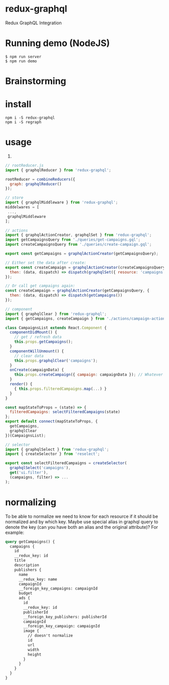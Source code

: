 # redux-graphql

Redux GraphQL Integration

# Running demo (NodeJS)

```
$ npm run server
$ npm run demo
```

# Brainstorming

# install

`npm i -S redux-graphql`  
`npm i -S regraph`

# usage

1)

```javascript
// rootReducer.js
import { graphqlReducer } from 'redux-graphql';

rootReducer = combineReducers({
  graph: graphqlReducer()
});

// store
import { graphqlMiddleware } from 'redux-graphql';
middelwares = [
 ...,
 graphqlMiddleware
];

// actions
import { graphqlActionCreator, graphqlSet } from 'redux-graphql';
import getCampaignsQuery from './queries/get-campaigns.gql';
import createCampaignsQuery from './queries/create-campaign.gql';

export const getCampaigns = graphqlActionCreator(getCampaignsQuery);

// Either set the data after create:
export const createCampaign = graphqlActionCreator(createCampaignsQuery, {
  then: (data, dispatch) => dispatch(graphqlSet({ resource: 'campaigns', id: data.id, data }))
});

// Or call get campaigns again:
const createCampaign = graphqlActionCreator(getCampaignsQuery, {
  then: (data, dispatch) => dispatch(getCampaigns())
});

// component
import { graphqlClear } from 'redux-graphql';
import { getCampaigns, createCampaign } from './actions/campaign-actions';

class CampaignsList extends React.Component {
  componentDidMount() {
    // get / refresh data
    this.props.getCampaigns();
  }
  componentWillUnmount() {
    // clear data
    this.props.graphqlClear('campaigns');
  }
  onCreate(campaignData) {
    this.props.createCampaign({ campaign: campaignData }); // Whatever is passed to the action will be used as variables
  }
  render() {
    { this.props.filteredCampaigns.map(...) }
  }
}

const mapStateToProps = (state) => {
  filteredCampaigns: selectFilteredCampaigns(state)
};
export default connect(mapStateToProps, {
  getCampaigns,
  graphqlClear
})(CampaignsList);

// selector
import { graphqlSelect } from 'redux-graphql';
import { createSelector } from 'reselect';

export const selectFilteredCampaigns = createSelector(
  graphqlSelect('campaigns'),
  get('ui.filter'),
  (campaigns, filter) => ...
);
```

# normalizing

To be able to normalize we need to know for each resource if it should be normalized and by which key.
Maybe use special alias in graphql query to denote the key (can you have both an alias and the original attribute)?
For example:

```graphql
query getCampaigns() {
  campaigns {
    id
    __redux_key: id
    title
    description
    publishers {
      name
      __redux_key: name
      campaignId
      __foreign_key_campaigns: campaignId
      budget
      ads {
        id
        __redux_key: id
        publisherId
        __foreign_key_publishers: publisherId
        campaignId
        __foreign_key_campaign: campaignId
        image {
          // doesn't normalize
          id
          url
          width
          height
        }
      }
    }
  }
}
```
